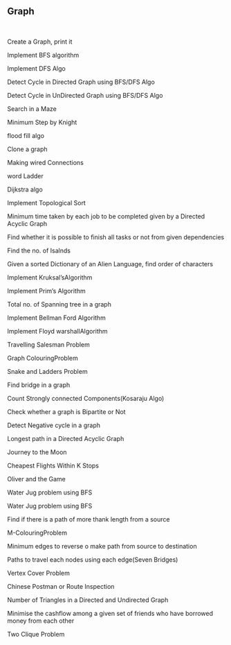 ## Graph
<br>

Create a Graph, print it

Implement BFS algorithm 

Implement DFS Algo 

Detect Cycle in Directed Graph using BFS/DFS Algo 

Detect Cycle in UnDirected Graph using BFS/DFS Algo 

Search in a Maze

Minimum Step by Knight

flood fill algo

Clone a graph

Making wired Connections

word Ladder 

Dijkstra algo

Implement Topological Sort 

Minimum time taken by each job to be completed given by a Directed Acyclic Graph

Find whether it is possible to finish all tasks or not from given dependencies

Find the no. of Isalnds

Given a sorted Dictionary of an Alien Language, find order of characters

Implement Kruksal’sAlgorithm

Implement Prim’s Algorithm

Total no. of Spanning tree in a graph

Implement Bellman Ford Algorithm

Implement Floyd warshallAlgorithm

Travelling Salesman Problem

Graph ColouringProblem

Snake and Ladders Problem

Find bridge in a graph

Count Strongly connected Components(Kosaraju Algo)

Check whether a graph is Bipartite or Not

Detect Negative cycle in a graph

Longest path in a Directed Acyclic Graph

Journey to the Moon

Cheapest Flights Within K Stops

Oliver and the Game

Water Jug problem using BFS

Water Jug problem using BFS

Find if there is a path of more thank length from a source

M-ColouringProblem

Minimum edges to reverse o make path from source to destination

Paths to travel each nodes using each edge(Seven Bridges)

Vertex Cover Problem

Chinese Postman or Route Inspection

Number of Triangles in a Directed and Undirected Graph

Minimise the cashflow among a given set of friends who have borrowed money from each other

Two Clique Problem
